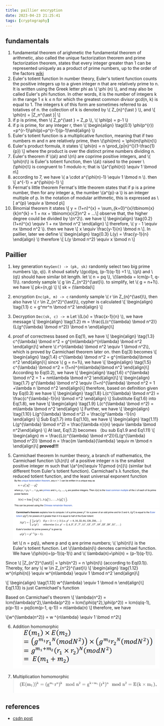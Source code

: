 ```yaml
---
title: paillier encryption
date: 2023-04-23 21:25:41
tags: [cryptography]
---
```


<script
  src="https://cdn.mathjax.org/mathjax/latest/MathJax.js?config=TeX-AMS-MML_HTMLorMML"
  type="text/javascript">
</script>

## fundamentals
1. fundamental theorem of arighmetic
the fundamental theorem of arithmetic, also called the unique factorization theorem and prime factorization theorem, states that every integer greater than 1 can be represented uniquely as a product of prime numbers, up to the order of the factors [wiki](https://en.wikipedia.org/wiki/Fundamental_theorem_of_arithmetic)
2. Euler's totient function
In number theory, Euler's totient function counts the positive integers up to a given integer n that are relatively prime to n. It is written using the Greek letter phi as \\( \phi (n) \\), and may also be called Euler's phi function. In other words, it is the number of integers k in the range 1 ≤ k ≤ n for which the greatest common divisor gcd(n, k) is equal to 1. The integers k of this form are sometimes referred to as totatives of n. the collection of k is denoted by \\( Z_{n}^{\ast } \\), and \\[ \phi(n) = |Z_n^{\ast }| \\]
3. if p is prime, then \\( Z_p^{\ast } = Z_p \\), \\( \phi(p) = p-1 \\)
4. if p is prime, for any integer r, then \\( \begin{align} \tag{0.1} \phi(p^{r}) =p^{r-1}\phi(p)=p^{r-1}(p-1)\end{align} \\)
5. Euler's totient function is a multiplicative function, meaning that if two numbers m and n are relatively prime, then \\(\phi(mn) = \phi(m)\phi(n)\\)
6. Euler's product formula, it states
\\[ \phi(n) = n  \prod_{p|n}^{}(1-\frac{1}{p}) \\]
where the product is over the distinct prime numbers dividing n.
7. Euler's theorem
if \\(a\\) and \\(n\\) are coprime positive integers, and \\( \phi(n)\\) is Euler's totient function, then \\(a\\) raised to the power  \\(\phi(n)\\) is congruent to 1 modulo n; that is
\\[a^{\phi(n)} \equiv 1 \bmod n\\]
8. according to 7, we have \\( a \cdot a^{\phi(n)-1} \equiv 1 \bmod n \\). then
\\[ a^{-1} = a^{\phi(n)-1} \\]
9. Fermat's little theorem
Fermat's little theorem states that if p is a prime number, then for any integer a, the number 
\\(a^{p}-a \\) is an integer multiple of p. In the notation of modular arithmetic, this is expressed as
\\[ a^{p} \equiv a \bmod p\\]
10. Binomial theorem
it states
\\[ y = (1+n)^{x} = \sum_{k=0}^{x}\tbinom{x}{k}n^{k} = 1 + nx + \tbinom{x}{2}n^2 + ...\\]
observe that, the higher degree could be divided by \\(n^2\\). we have
\\[ \begin{align} \tag{0.2} (1+n)^{x} \equiv 1 + nx \bmod n^2 \end{align} \\]
therefore, \\( y - 1 \equiv nx \bmod n^2 \\). then we have
\\[ x \equiv \frac{y-1}{n} \bmod n \\].
In paillier, later we define \\( \begin{align} \tag{0.3} L(y) = \frac{y-1}{n} \end{align} \\)
therefore
\\[ L(y \bmod n^2) \equiv x \bmod n \\]


## Paillier
1. key generation
`KeyGen() -> (pk, sk)`
randomly select two big prime numbers \\(p, q\\). it shoud satisfy \\(gcd(pq, (p-1)(q-1)) =1 \\), \\(p\\) and \\(q\\) should have similar bit length. let \\( n = pq \\), \\(\lambda = lcm(p-1, q-1)\\). randomly sample \\( g \in Z_{n^2}^{\ast}\\). to simplify, let \\( g = n+1\\). we have
\\[ pk=(n,g) \\]
\\[ sk = (\lambda)\\]

2. encryption
`Enc(pk, m) -> c`
randomly sample \\( r \in Z_{n}^{\ast}\\), then also have \\( r \in Z_{n^2}^{\ast}\\), cypher is calculated
\\[ \begin{align} \tag{1.1} c = g^mr^n  \bmod n^2 \end{align} \\]

3. Decryption
`Dec(sk, c) -> m`
Let \\(L(x) = \frac{x-1}{n} \\), we have message
\\[ \begin{align} \tag{1.2} m = \frac{L(c^{\lambda} \bmod n^2)}{L(g^{\lambda} \bmod n^2)} \bmod n \end{align}\\]

4. proof of correctness
based on Eq(1), we have \\[ \begin{align} \tag{1.3} c^{\lambda} \bmod n^2 = g^{m\lambda}r^{n\lambda} \bmod n^2 \end{align}\\]
where \\( r^{n\lambda} \bmod n^2 \equiv 1 \bmod n^2\\), which is proved by Carmichael theorem later on. then Eq(3) becomes
 \\[ \begin{align} \tag{1.4} c^{\lambda} \bmod n^2 = g^{m\lambda}\bmod n^2 \end{align}\\]
since \\( g = n+1\\), we have
\\[ \begin{align} \tag{1.5} c^{\lambda} \bmod n^2 = (1+n)^{m\lambda}\bmod n^2 \end{align}\\]
According to Eq(0.2), we have
\\[ \begin{align} \tag{1.6} c^{\lambda} \bmod n^2 = 1 + nm\lambda \bmod n^2 \end{align}\\]
\\[ \begin{align} \tag{1.7} g^{\lambda} \bmod n^2 \equiv (1+n)^{\lambda} \bmod n^2 = 1 +\lambda n \bmod n^2 \end{align}\\]
therefore, based on definition given by Eq(0.3) we have
\\[ \begin{align} \tag{1.8} L(c^{\lambda} \bmod n^2) = \frac{c^{\lambda}-1}{n} \bmod n^2 \end{align} \\]
Substitute Eq(1.6) into Eq(1.8), we have
\\[ \begin{align} \tag{1.9} L(c^{\lambda} \bmod n^2) = m\lambda \bmod n^2 \end{align} \\]
Further, we have
\\[ \begin{align} \tag{1.10} L(g^{\lambda} \bmod n^2) = \frac{g^\lambda -1}{n} \end{align} \\]
Sub Eq(1.7) into Eq(1.10), we have
\\[ \begin{align} \tag{1.11} L(g^{\lambda} \bmod n^2) = \frac{\lambda n}{n} \equiv \lambda \bmod n^2\end{align} \\]
At last, Eq(1.2) becomes （bu sub Eq1.9 and Eq1.11)
\\[ \begin{align}  m = \frac{L(c^{\lambda} \bmod n^2)}{L(g^{\lambda} \bmod n^2)} \bmod n = \frac{m \lambda}{\lambda} \equiv m \bmod n \end{align}\\]
<b>proved!!!</b>

5. Carmichael theorem
In number theory, a branch of mathematics, the Carmichael function \\(λ(n)\\) of a positive integer n is the smallest positive integer m such that \\(a^{m}\equiv 1{\pmod {n}}\\) (similar but different from Euler's totient function). Carmichael's λ function, the reduced totient function, and the least universal exponent function
![carmichael theorem](/images/paillier/carmichael_thorem.png)
![](/images/paillier/carmichael_thorem_2.png)
let \\( n = pq\\), where p and q are prime numbers; \\( \phi(n)\\) is the Euler's totient function. Let \\(\lambda(n)\\) denotes carmichael function. We have \\(\phi(n)=(p-1)(q-1)\\) and \\( \lambda(n)=\phi(n) = (p-1)(q-1)\\).

Since \\( |Z_{n^2}^{\ast}| = \phi(n^2) = n \phi(n)\\) (according to Eq(0.1)). Thereby, for any \\( w \in Z_{n^2}^{\ast}\\)
\\[ \begin{align} \tag{1.12} w^{n\phi(n)} \equiv w^{n\\lambda} \equiv 1 \bmod n^2 \end{align}\\]

\\[ \begin{align} \tag{1.13} w^{\lambda} \equiv 1 \bmod n \end{align}\\]
Eq(1.13) is just Carmichael's function

Based on Carmichael's theorem
\\[ \lambda(n^2) = lcm(\lambda(q^2),\lambda(p^2)) = lcm(\phi(q^2),\phi(p^2)) = lcm(q(q-1), p(p-1)) = pq(lcm(p-1, q-1)) = n\lambda(n) \\] 
therefore, we have

\\[w^{\lambda(n^2)} = w ^{n\lambda} \equiv 1 \bmod n^2\\]

6. Addition homomorphic
![homomorphic addition](/images/paillier/homomorphic_addition.png)

7. Multiplication homomorphic 
![homomorphic multiplication](/images/paillier/homomorphic_mul.png)
## references
- [csdn post](https://blog.csdn.net/qq_42328228/article/details/109349590)
